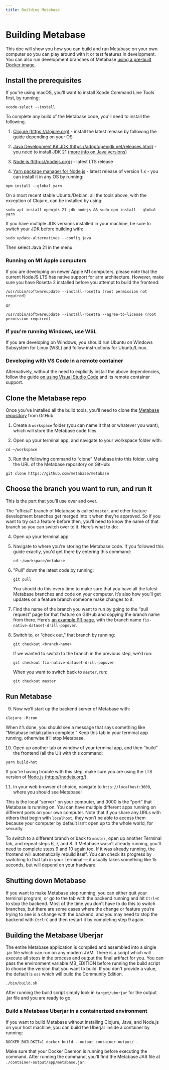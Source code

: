 ```yaml
---
title: Building Metabase
---
```


# Building Metabase

This doc will show you how you can build and run Metabase on your own computer so you can play around with it or test features in development. You can also run development branches of Metabase [using a pre-built Docker image](dev-branch-docker.md).

## Install the prerequisites

If you're using macOS, you'll want to install Xcode Command Line Tools first, by running:

```
xcode-select --install
```

To complete any build of the Metabase code, you'll need to install the following.

1. [Clojure (https://clojure.org)](https://clojure.org/guides/getting_started) - install the latest release by following the guide depending on your OS

2. [Java Development Kit JDK (https://adoptopenjdk.net/releases.html)](https://adoptopenjdk.net/releases.html) - you need to install JDK 21 ([more info on Java versions](../installation-and-operation/running-the-metabase-jar-file.md))

3. [Node.js (http:s//nodejs.org/)](http:s//nodejs.org/) - latest LTS release

4. [Yarn package manager for Node.js](https://yarnpkg.com/) - latest release of version 1.x - you can install it in any OS by running:

```
npm install --global yarn
```

On a most recent stable Ubuntu/Debian, all the tools above, with the exception of Clojure, can be installed by using:

```
sudo apt install openjdk-21-jdk nodejs && sudo npm install --global yarn
```

If you have multiple JDK versions installed in your machine, be sure to switch your JDK before building with:

```
sudo update-alternatives --config java
```

Then select Java 21 in the menu.

### Running on M1 Apple computers

If you are developing on newer Apple M1 computers, please note that the current NodeJS LTS has native support for arm architecture. However, make sure you have Rosetta 2 installed before you attempt to build the frontend:

```
/usr/sbin/softwareupdate --install-rosetta (root permission not required)
```

or

```
/usr/sbin/softwareupdate --install-rosetta --agree-to-license (root permission required)
```

### If you're running Windows, use WSL

If you are developing on Windows, you should run Ubuntu on Windows Subsystem for Linux (WSL) and follow instructions for Ubuntu/Linux.

### Developing with VS Code in a remote container

Alternatively, without the need to explicitly install the above dependencies, follow the guide [on using Visual Studio Code](visual-studio-code.md) and its remote container support.

## Clone the Metabase repo

Once you've installed all the build tools, you'll need to clone the [Metabase repository](https://github.com/metabase/metabase) from GitHub.

1. Create a `workspace` folder (you can name it that or whatever you want), which will store the Metabase code files.

2. Open up your terminal app, and navigate to your workspace folder with:

```
cd ~/workspace
```

3. Run the following command to “clone” Metabase into this folder, using the URL of the Metabase repository on GitHub:

```
git clone https://github.com/metabase/metabase
```

## Choose the branch you want to run, and run it

This is the part that you’ll use over and over.

The “official” branch of Metabase is called `master`, and other feature development branches get merged into it when they’re approved. So if you want to try out a feature before then, you’ll need to know the name of that branch so you can switch over to it. Here’s what to do:

4. Open up your terminal app

5. Navigate to where you're storing the Metabase code. If you followed this guide exactly, you'd get there by entering this command:

   ```
   cd ~/workspace/metabase
   ```

6. "Pull” down the latest code by running:

   ```
   git pull
   ```

   You should do this every time to make sure that you have all the latest Metabase branches and code on your computer. It’s also how you’ll get updates on a feature branch someone make changes to it.

7. Find the name of the branch you want to run by going to the “pull request” page for that feature on GitHub and copying the branch name from there. Here’s [an example PR page](https://github.com/metabase/metabase/pull/19138), with the branch name
   `fix-native-dataset-drill-popover`.

8. Switch to, or “check out,” that branch by running:

   ```
   git checkout <branch-name>
   ```

   If we wanted to switch to the branch in the previous step, we'd run:

   ```
   git checkout fix-native-dataset-drill-popover
   ```

   When you want to switch back to `master`, run:

   ```
   git checkout master
   ```

## Run Metabase

9. Now we’ll start up the backend server of Metabase with:

```
clojure -M:run
```

When it’s done, you should see a message that says something like “Metabase initialization complete.” Keep this tab in your terminal app running, otherwise it’ll stop Metabase.

10. Open up another tab or window of your terminal app, and then “build” the frontend (all the UI) with this command:

```
yarn build-hot
```

If you're having trouble with this step, make sure you are using the LTS version of [Node.js (http:s//nodejs.org/)](http:s//nodejs.org/).

11. In your web browser of choice, navigate to `http://localhost:3000`, where you should see Metabase!

This is the local “server” on your computer, and 3000 is the “port” that Metabase is running on. You can have multiple different apps running on different ports on your own computer. Note that if you share any URLs with others that begin with `localhost`, they won’t be able to access them because your computer by default isn’t open up to the whole world, for security.

To switch to a different branch or back to `master`, open up another Terminal tab, and repeat steps 6, 7, and 8. If Metabase wasn’t already running, you'll need to complete steps 9 and 10 again too. If it was already running, the frontend will automatically rebuild itself. You can check its progress by switching to that tab in your Terminal — it usually takes something like 15 seconds, but will depend on your hardware.

## Shutting down Metabase

If you want to make Metabase stop running, you can either quit your terminal program, or go to the tab with the backend running and hit `Ctrl+C` to stop the backend. Most of the time you don’t have to do this to switch branches, but there are some cases where the change or feature you’re trying to see is a change with the backend, and you may need to stop the backend with `Ctrl+C` and then restart it by completing step 9 again.

## Building the Metabase Uberjar

The entire Metabase application is compiled and assembled into a single .jar file which can run on any modern JVM. There is a script which will execute all steps in the process and output the final artifact for you. You can pass the environment variable MB_EDITION before running the build script to choose the version that you want to build. If you don't provide a value, the default is `oss` which will build the Community Edition.

    ./bin/build.sh

After running the build script simply look in `target/uberjar` for the output .jar file and you are ready to go.

### Build a Metabase Uberjar in a containerized environment

If you want to build Metabase without installing Clojure, Java, and Node.js on your host machine, you can build the Uberjar inside a container by running:

```
DOCKER_BUILDKIT=1 docker build --output container-output/ .
```

Make sure that your Docker Daemon is running before executing the command. After running the command, you'll find the Metabase JAR file at `./container-output/app/metabase.jar`.
